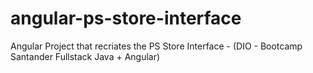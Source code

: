 # angular-ps-store-interface
Angular Project that recriates the PS Store Interface - (DIO - Bootcamp Santander Fullstack Java + Angular)
